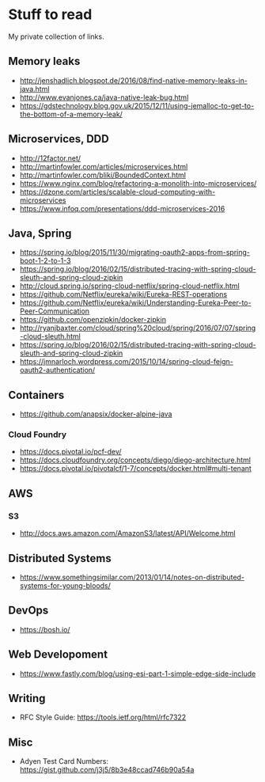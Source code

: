 # Stuff to read

My private collection of links.

## Memory leaks

* http://jenshadlich.blogspot.de/2016/08/find-native-memory-leaks-in-java.html
* http://www.evanjones.ca/java-native-leak-bug.html
* https://gdstechnology.blog.gov.uk/2015/12/11/using-jemalloc-to-get-to-the-bottom-of-a-memory-leak/

## Microservices, DDD

* http://12factor.net/
* http://martinfowler.com/articles/microservices.html
* http://martinfowler.com/bliki/BoundedContext.html
* https://www.nginx.com/blog/refactoring-a-monolith-into-microservices/
* https://dzone.com/articles/scalable-cloud-computing-with-microservices
* https://www.infoq.com/presentations/ddd-microservices-2016

## Java, Spring

* https://spring.io/blog/2015/11/30/migrating-oauth2-apps-from-spring-boot-1-2-to-1-3
* https://spring.io/blog/2016/02/15/distributed-tracing-with-spring-cloud-sleuth-and-spring-cloud-zipkin
* http://cloud.spring.io/spring-cloud-netflix/spring-cloud-netflix.html
* https://github.com/Netflix/eureka/wiki/Eureka-REST-operations
* https://github.com/Netflix/eureka/wiki/Understanding-Eureka-Peer-to-Peer-Communication
* https://github.com/openzipkin/docker-zipkin
* http://ryanjbaxter.com/cloud/spring%20cloud/spring/2016/07/07/spring-cloud-sleuth.html
* https://spring.io/blog/2016/02/15/distributed-tracing-with-spring-cloud-sleuth-and-spring-cloud-zipkin
* https://jmnarloch.wordpress.com/2015/10/14/spring-cloud-feign-oauth2-authentication/

## Containers

* https://github.com/anapsix/docker-alpine-java

### Cloud Foundry

* https://docs.pivotal.io/pcf-dev/
* https://docs.cloudfoundry.org/concepts/diego/diego-architecture.html
* https://docs.pivotal.io/pivotalcf/1-7/concepts/docker.html#multi-tenant

## AWS
### S3

* http://docs.aws.amazon.com/AmazonS3/latest/API/Welcome.html

## Distributed Systems

* https://www.somethingsimilar.com/2013/01/14/notes-on-distributed-systems-for-young-bloods/

## DevOps

* https://bosh.io/

## Web Developoment

* https://www.fastly.com/blog/using-esi-part-1-simple-edge-side-include

## Writing

* RFC Style Guide: https://tools.ietf.org/html/rfc7322

## Misc

* Adyen Test Card Numbers: https://gist.github.com/j3j5/8b3e48ccad746b90a54a

